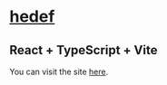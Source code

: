 # [hedef](https://bitterkofte.github.io/hedef/)
## React + TypeScript + Vite

You can visit the site [here](https://bitterkofte.github.io/hedef/).